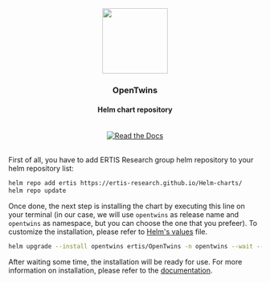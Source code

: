 <div align="center">
  <img src="https://github.com/ertis-research/opentwins/assets/48439828/74f974ba-3804-46de-9149-2c4fe7702e93" width="130" height="130" />

  <h3>OpenTwins</h3>
  <h4>Helm chart repository</h4>

</br>
<a href='https://ertis-research.github.io/opentwins' target="_blank"><img alt='Read the Docs' src='https://img.shields.io/badge/Docs-100000?style=for-the-badge&logo=Read the Docs&logoColor=000000&labelColor=33d9b2&color=40407a'/></a>
</div>

</br>

First of all, you have to add ERTIS Research group helm repository to your helm repository list:

```bash
helm repo add ertis https://ertis-research.github.io/Helm-charts/
helm repo update
```

Once done, the next step is installing the chart by executing this line on your terminal (in our case, we will use `opentwins` as release name and `opentwins` as namespace, but you can choose the one that you prefeer). To customize the installation, please refer to [Helm's values](https://github.com/ertis-research/Helm-charts/blob/main/OpenTwins/values.yaml) file.

```bash
helm upgrade --install opentwins ertis/OpenTwins -n opentwins --wait --dependency-update
```

After waiting some time, the installation will be ready for use.
For more information on installation, please refer to the [documentation](https://ertis-research.github.io/opentwins/docs/installation/using-helm).
